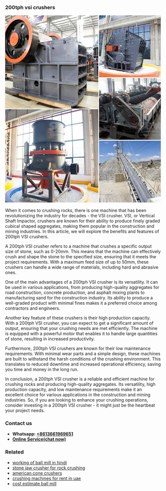 <h3>200tph vsi crushers</h3><img src='1708497181.jpg' alt=''><p>When it comes to crushing rocks, there is one machine that has been revolutionizing the industry for decades - the VSI crusher. VSI, or Vertical Shaft Impactor, crushers are known for their ability to produce finely graded cubical shaped aggregates, making them popular in the construction and mining industries. In this article, we will explore the benefits and features of 200tph VSI crushers.</p><p>A 200tph VSI crusher refers to a machine that crushes a specific output size of stone, such as 0-20mm. This means that the machine can effectively crush and shape the stone to the specified size, ensuring that it meets the project requirements. With a maximum feed size of up to 50mm, these crushers can handle a wide range of materials, including hard and abrasive ones.</p><p>One of the main advantages of a 200tph VSI crusher is its versatility. It can be used in various applications, from producing high-quality aggregates for road construction, concrete production, and asphalt mixing plants to manufacturing sand for the construction industry. Its ability to produce a well-graded product with minimal fines makes it a preferred choice among contractors and engineers.</p><p>Another key feature of these crushers is their high production capacity. With a 200tph VSI crusher, you can expect to get a significant amount of output, ensuring that your crushing needs are met efficiently. The machine is equipped with a powerful motor that enables it to handle large quantities of stone, resulting in increased productivity.</p><p>Furthermore, 200tph VSI crushers are known for their low maintenance requirements. With minimal wear parts and a simple design, these machines are built to withstand the harsh conditions of the crushing environment. This translates to reduced downtime and increased operational efficiency, saving you time and money in the long run.</p><p>In conclusion, a 200tph VSI crusher is a reliable and efficient machine for crushing rocks and producing high-quality aggregates. Its versatility, high production capacity, and low maintenance requirements make it an excellent choice for various applications in the construction and mining industries. So, if you are looking to enhance your crushing operations, consider investing in a 200tph VSI crusher - it might just be the heartbeat your project needs.</p><h3>Contact us</h3><ul><li><strong>Whatsapp:&nbsp;<a href="https://wa.me/8613661969651">+8613661969651</a></strong></li><li><a href="https://swt.shibang-china.com/?git&amp;zhl&amp;200tph vsi crushers"><strong>Online Service(chat now)</strong></a></li></ul><h3>Related</h3><ul><li><a href='working of ball mill in hindi.md'>working of ball mill in hindi</a></li><li><a href='stone jaw crusher for rock crushing.md'>stone jaw crusher for rock crushing</a></li><li><a href='american cone crushers.md'>american cone crushers</a></li><li><a href='crushing machines for rent in uae.md'>crushing machines for rent in uae</a></li><li><a href='cost estimate ball mill.md'>cost estimate ball mill</a></li></ul>